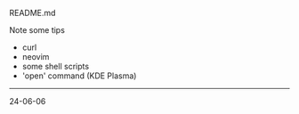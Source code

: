 README.md

Note some tips

- curl
- neovim
- some shell scripts
- 'open' command (KDE Plasma)

---
24-06-06
